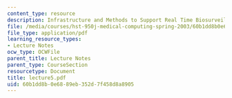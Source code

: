 ```yaml
---
content_type: resource
description: Infrastructure and Methods to Support Real Time Biosurveillance
file: /media/courses/hst-950j-medical-computing-spring-2003/60b1dd8b0e6889eb352d7f458d8a8905_lecture5.pdf
file_type: application/pdf
learning_resource_types:
- Lecture Notes
ocw_type: OCWFile
parent_title: Lecture Notes
parent_type: CourseSection
resourcetype: Document
title: lecture5.pdf
uid: 60b1dd8b-0e68-89eb-352d-7f458d8a8905
---
```

